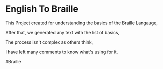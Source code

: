 # English To Braille 

This Project created for understanding the basics of the Braille Langauge,

After that, we generated any text with the list of basics,

The process isn't complex as others think,

I have left many comments to know what's using for it.

#Braille
